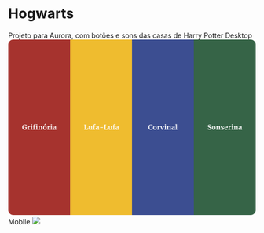 # Hogwarts
Projeto para Aurora, com botões e sons das casas de Harry Potter
Desktop
![](https://github.com/mxtqnt/Hogwarts/blob/main/static/img/Desktop%20.png?raw=true)
Mobile
![](https://user-images.githubusercontent.com/89314731/194647846-1fc7f504-01e0-4a46-8dda-c6bcc540c400.png)
